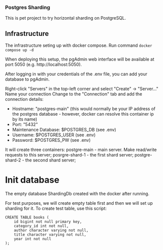 ### Postgres Sharding
This is pet project to try horizontal sharding on PostgreSQL.

## Infrastructure
The infrastructure seting up with docker compose. Run command
``` docker compose up -d ```

When deploying this setup, the pgAdmin web interface will be available at port 5050 (e.g. http://localhost:5050).

After logging in with your credentials of the .env file, you can add your database to pgAdmin.

Right-click "Servers" in the top-left corner and select "Create" -> "Server..."
Name your connection
Change to the "Connection" tab and add the connection details:
* Hostname: "postgres-main" (this would normally be your IP address of the postgres database - however, docker can resolve this container ip by its name)
* Port: "5432"
* Maintenance Database: $POSTGRES_DB (see .env)
* Username: $POSTGRES_USER (see .env)
* Password: $POSTGRES_PW (see .env)

It will create three containers: 
postgre-main - main server. Make read/write requests to this server;
posrgre-shard-1 - the first shard server;
postgre-shard-2 - the second shard server;

# Init database
The empty database ShardingDb created with the docker after running.

For test purposes, we will create empty table first and then we will set up sharding for it. 
To create test table, use this script:
```
CREATE TABLE books (
	id bigint not null primary key,
	category_id int not null,
	author character varying not null,
	title character varying not null,
	year int not null 
);
```
